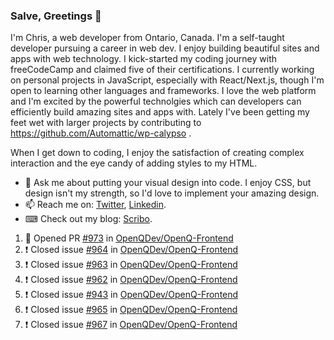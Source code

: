 ### Salve, Greetings 👋

I'm Chris, a web developer from Ontario, Canada. I'm a self-taught developer pursuing a career in web dev. I enjoy building beautiful sites and apps with web technology.
I kick-started my coding journey with freeCodeCamp and claimed five of their certifications.  I currently working on personal projects in JavaScript, especially with React/Next.js, though I'm open to learning other languages and frameworks. I love the web platform and I'm excited by the powerful technolgies which can developers can efficiently build amazing sites and apps with. Lately I've been getting my feet wet with larger projects by contributing to https://github.com/Automattic/wp-calypso .

When I get down to coding, I enjoy the satisfaction of creating complex interaction and the eye candy of adding styles to my HTML. 

- 💬 Ask me about putting your visual design into code. I enjoy CSS, but design isn't my strength, so I'd love to implement your amazing design.
- 📫 Reach me on: [Twitter](https://twitter.com/Christo28120856), [Linkedin](https://www.linkedin.com/in/christopher-stevers-07b9a5204/).
- ⌨ Check out my blog: [Scribo](https://christopherstevers.cf).
<!--
**Christopher-Stevers/Christopher-Stevers** is a ✨ _special_ ✨ repository because its `README.md` (this file) appears on your GitHub profile.

Here are some ideas to get you started:

- 🔭 I’m currently working on ...
- 🌱 I’m currently learning ...
- 👯 I’m looking to collaborate on ...
- 🤔 I’m looking for help with ...
- 😄 Pronouns: ...
- ⚡ Fun fact: ...
-->

<!--START_SECTION:activity-->
1. 💪 Opened PR [#973](https://github.com/OpenQDev/OpenQ-Frontend/pull/973) in [OpenQDev/OpenQ-Frontend](https://github.com/OpenQDev/OpenQ-Frontend)
2. ❗️ Closed issue [#964](https://github.com/OpenQDev/OpenQ-Frontend/issues/964) in [OpenQDev/OpenQ-Frontend](https://github.com/OpenQDev/OpenQ-Frontend)
3. ❗️ Closed issue [#963](https://github.com/OpenQDev/OpenQ-Frontend/issues/963) in [OpenQDev/OpenQ-Frontend](https://github.com/OpenQDev/OpenQ-Frontend)
4. ❗️ Closed issue [#962](https://github.com/OpenQDev/OpenQ-Frontend/issues/962) in [OpenQDev/OpenQ-Frontend](https://github.com/OpenQDev/OpenQ-Frontend)
5. ❗️ Closed issue [#943](https://github.com/OpenQDev/OpenQ-Frontend/issues/943) in [OpenQDev/OpenQ-Frontend](https://github.com/OpenQDev/OpenQ-Frontend)
6. ❗️ Closed issue [#965](https://github.com/OpenQDev/OpenQ-Frontend/issues/965) in [OpenQDev/OpenQ-Frontend](https://github.com/OpenQDev/OpenQ-Frontend)
7. ❗️ Closed issue [#967](https://github.com/OpenQDev/OpenQ-Frontend/issues/967) in [OpenQDev/OpenQ-Frontend](https://github.com/OpenQDev/OpenQ-Frontend)
<!--END_SECTION:activity-->
